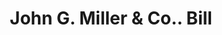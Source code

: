 ---
doi: 10.7916/D8SR0BMZ
date_other: '1900'
date_other_textual: 1900-1909
form: printed ephemera
genre:
- Invoices
name:
- John G. Miller & Co.
object_in_context_url: https://biggert.cul.columbia.edu/items/view/ave_biggert_01741
subject_hierarchical_geographic:
- Chicago, Illinois, United States
subject_name:
- John G. Miller & Co.
title: John G. Miller & Co.. Bill
sort_title: John G. Miller & Co.. Bill
call_number: ave_biggert_01741
coordinates:
- 41.83694444444445,-87.68472222222222
pid: ave_biggert_01741
identifiers: ave_biggert_01741
thumbnail: https://derivativo-3.library.columbia.edu/iiif/2/ldpd:490874/full/!256,256/0/native.jpg
permalink: /biggert/ave_biggert_01741/
layout: iiif-image-page
---